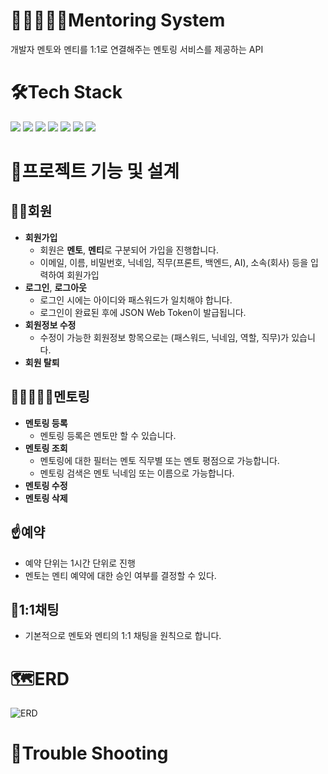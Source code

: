 # 👨🏾‍🤝‍👨🏽Mentoring System
개발자 멘토와 멘티를 1:1로 연결해주는 멘토링 서비스를 제공하는 API
# 🛠Tech Stack
<img src="https://img.shields.io/badge/java-007396?style=for-the-badge&logo=java&logoColor=white"> 
<img src="https://img.shields.io/badge/springboot-6DB33F?style=for-the-badge&logo=springboot&logoColor=white">
<img src="https://img.shields.io/badge/gradle-02303A?style=for-the-badge&logo=gradle&logoColor=white">
<img src="https://img.shields.io/badge/mysql-4479A1?style=for-the-badge&logo=mysql&logoColor=white">
<img src="https://img.shields.io/badge/github-181717?style=for-the-badge&logo=github&logoColor=white">
<img src="https://img.shields.io/badge/redis-DC382D?style=for-the-badge&logo=redis&logoColor=white">
<img src="https://img.shields.io/badge/hibernate-59666C?style=for-the-badge&logo=hibernate&logoColor=white">

# 🔨프로젝트 기능 및 설계
## 🤷‍♂️회원
* **회원가입**
  * 회원은 **멘토**, **멘티**로 구분되어 가입을 진행합니다.
  * 이메일, 이름, 비밀번호, 닉네임, 직무(프론트, 백엔드, AI), 소속(회사) 등을 입력하여 회원가입
* **로그인**, **로그아웃**
  * 로그인 시에는 아이디와 패스워드가 일치해야 합니다.
  * 로그인이 완료된 후에 JSON Web Token이 발급됩니다.
* **회원정보 수정**
  * 수정이 가능한 회원정보 항목으로는 (패스워드, 닉네임, 역할, 직무)가 있습니다.
* **회원 탈퇴**
## 👨🏿‍🤝‍👨🏿멘토링
* **멘토링 등록**
  * 멘토링 등록은 멘토만 할 수 있습니다.
* **멘토링 조회**
  * 멘토링에 대한 필터는 멘토 직무별 또는 멘토 평점으로 가능합니다.
  * 멘토링 검색은 멘토 닉네임 또는 이름으로 가능합니다.
* **멘토링 수정**
* **멘토링 삭제**
## ☝예약
* 예약 단위는 1시간 단위로 진행
* 멘토는 멘티 예약에 대한 승인 여부를 결정할 수 있다.
## 🎈1:1채팅
* 기본적으로 멘토와 멘티의 1:1 채팅을 원칙으로 합니다.
  
# 🗺ERD
![ERD](https://github.com/kimsungho93/mentoring/assets/87847853/ff64ca17-f038-4af0-98d4-bda519a2ab82)


# 🤔Trouble Shooting
